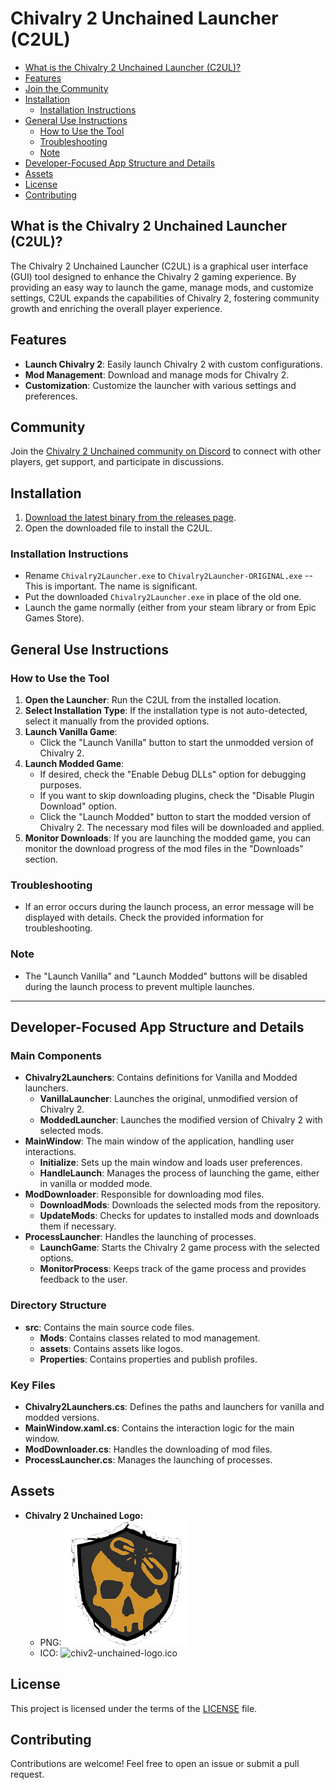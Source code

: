 # Chivalry 2 Unchained Launcher (C2UL)

- [What is the Chivalry 2 Unchained Launcher (C2UL)?](#what-is-the-chivalry-2-unchained-launcher-c2ul)
- [Features](#features)
- [Join the Community](#community)
- [Installation](#installation)
  - [Installation Instructions](#installation-instructions)
- [General Use Instructions](#general-use-instructions)
  - [How to Use the Tool](#how-to-use-the-tool)
  - [Troubleshooting](#troubleshooting)
  - [Note](#note)
- [Developer-Focused App Structure and Details](#developer-focused-app-structure-and-details)
- [Assets](#assets)
- [License](#license)
- [Contributing](#contributing)

## What is the Chivalry 2 Unchained Launcher (C2UL)?

The Chivalry 2 Unchained Launcher (C2UL) is a graphical user interface (GUI) tool designed to enhance the Chivalry 2 gaming experience. By providing an easy way to launch the game, manage mods, and customize settings, C2UL expands the capabilities of Chivalry 2, fostering community growth and enriching the overall player experience.

## Features

- **Launch Chivalry 2**: Easily launch Chivalry 2 with custom configurations.
- **Mod Management**: Download and manage mods for Chivalry 2.
- **Customization**: Customize the launcher with various settings and preferences.

## Community

Join the [Chivalry 2 Unchained community on Discord](https://discord.gg/chiv2unchained) to connect with other players, get support, and participate in discussions.

## Installation

1. [Download the latest binary from the releases page](https://github.com/Chiv2-Community/C2GUILauncher/releases).
2. Open the downloaded file to install the C2UL.

### Installation Instructions

- Rename `Chivalry2Launcher.exe` to `Chivalry2Launcher-ORIGINAL.exe` -- This is important. The name is significant.
- Put the downloaded `Chivalry2Launcher.exe` in place of the old one.
- Launch the game normally (either from your steam library or from Epic Games Store).

## General Use Instructions

### How to Use the Tool

1. **Open the Launcher**: Run the C2UL from the installed location.
2. **Select Installation Type**: If the installation type is not auto-detected, select it manually from the provided options.
3. **Launch Vanilla Game**:
   - Click the "Launch Vanilla" button to start the unmodded version of Chivalry 2.
4. **Launch Modded Game**:
   - If desired, check the "Enable Debug DLLs" option for debugging purposes.
   - If you want to skip downloading plugins, check the "Disable Plugin Download" option.
   - Click the "Launch Modded" button to start the modded version of Chivalry 2. The necessary mod files will be downloaded and applied.
5. **Monitor Downloads**: If you are launching the modded game, you can monitor the download progress of the mod files in the "Downloads" section.

### Troubleshooting

- If an error occurs during the launch process, an error message will be displayed with details. Check the provided information for troubleshooting.

### Note

- The "Launch Vanilla" and "Launch Modded" buttons will be disabled during the launch process to prevent multiple launches.

---

## Developer-Focused App Structure and Details

### Main Components

- **Chivalry2Launchers**: Contains definitions for Vanilla and Modded launchers.
  - **VanillaLauncher**: Launches the original, unmodified version of Chivalry 2.
  - **ModdedLauncher**: Launches the modified version of Chivalry 2 with selected mods.
- **MainWindow**: The main window of the application, handling user interactions.
  - **Initialize**: Sets up the main window and loads user preferences.
  - **HandleLaunch**: Manages the process of launching the game, either in vanilla or modded mode.
- **ModDownloader**: Responsible for downloading mod files.
  - **DownloadMods**: Downloads the selected mods from the repository.
  - **UpdateMods**: Checks for updates to installed mods and downloads them if necessary.
- **ProcessLauncher**: Handles the launching of processes.
  - **LaunchGame**: Starts the Chivalry 2 game process with the selected options.
  - **MonitorProcess**: Keeps track of the game process and provides feedback to the user.

### Directory Structure

- **src**: Contains the main source code files.
  - **Mods**: Contains classes related to mod management.
  - **assets**: Contains assets like logos.
  - **Properties**: Contains properties and publish profiles.

### Key Files

- **Chivalry2Launchers.cs**: Defines the paths and launchers for vanilla and modded versions.
- **MainWindow.xaml.cs**: Contains the interaction logic for the main window.
- **ModDownloader.cs**: Handles the downloading of mod files.
- **ProcessLauncher.cs**: Manages the launching of processes.

## Assets

- **Chivalry 2 Unchained Logo:**
  - PNG: <img src="https://github.com/Chiv2-Community/C2GUILauncher/blob/main/C2GUILauncher/assets/chiv2-unchained-logo.png" width="200">
  - ICO: ![chiv2-unchained-logo.ico](https://github.com/Chiv2-Community/C2GUILauncher/blob/main/C2GUILauncher/assets/chiv2-unchained-logo.ico)


## License

This project is licensed under the terms of the [LICENSE](LICENSE) file.

## Contributing

Contributions are welcome! Feel free to open an issue or submit a pull request.
